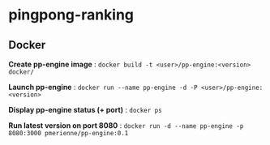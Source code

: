 pingpong-ranking
================


## Docker

__Create pp-engine image__ :
`docker build -t <user>/pp-engine:<version> docker/`

__Launch pp-engine__ :
`docker run --name pp-engine -d -P <user>/pp-engine:<version>`

__Display pp-engine status (+ port)__ :
`docker ps`

__Run latest version on port 8080__ :
`docker run -d --name pp-engine -p 8080:3000 pmerienne/pp-engine:0.1`
